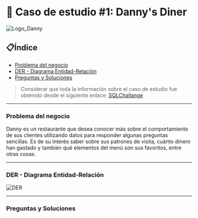# 🍜 Caso de estudio #1: Danny's Diner
![Logo_Danny](https://github.com/FlorenciaBezmalinovich/Practicas_SQL/assets/87548844/82628e44-43fc-4517-9558-92a2d1c4e4b9)
## 📋Índice
- [Problema del negocio](#Problema-del-negocio)
- [DER - Diagrama Entidad-Relación](#Diagrama-Entidad-Relación)
- [Preguntas y Soluciones](#Preguntas-y-Soluciones)
> Considerar que toda la información sobre el caso de estudio fue obtenido desde el siguiente enlace: [SQLChallange](https://8weeksqlchallenge.com/case-study-1/)
***
### Problema del negocio
Danny es un restaurante que desea conocer más sobre el comportamiento de sus clientes utilizando datos para responder algunas preguntas sencillas. Es de su interés saber sobre sus patrones de visita, cuánto dinero han gastado y también qué elementos del menú son sus favoritos, entre otras cosas.
***
### DER - Diagrama Entidad-Relación
![DER](https://github.com/FlorenciaBezmalinovich/Practicas_SQL/assets/87548844/f818c7a4-10db-4208-8680-11e1da7feeb6)

***
### Preguntas y Soluciones
